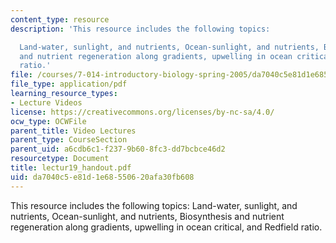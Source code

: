 ```yaml
---
content_type: resource
description: 'This resource includes the following topics:

  Land-water, sunlight, and nutrients, Ocean-sunlight, and nutrients, Biosynthesis
  and nutrient regeneration along gradients, upwelling in ocean critical, and Redfield
  ratio.'
file: /courses/7-014-introductory-biology-spring-2005/da7040c5e81d1e68550620afa30fb608_lectur19_handout.pdf
file_type: application/pdf
learning_resource_types:
- Lecture Videos
license: https://creativecommons.org/licenses/by-nc-sa/4.0/
ocw_type: OCWFile
parent_title: Video Lectures
parent_type: CourseSection
parent_uid: a6cdb6c1-f237-9b60-8fc3-dd7bcbce46d2
resourcetype: Document
title: lectur19_handout.pdf
uid: da7040c5-e81d-1e68-5506-20afa30fb608
---
```

This resource includes the following topics:
Land-water, sunlight, and nutrients, Ocean-sunlight, and nutrients, Biosynthesis and nutrient regeneration along gradients, upwelling in ocean critical, and Redfield ratio.